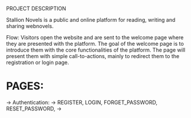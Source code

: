 PROJECT DESCRIPTION

Stallion Novels is a public and online platform for reading, writing and sharing webnovels. 


Flow:
Visitors open the website and are sent to the welcome page where they are presented with the platform. 
The goal of the welcome page is to introduce them with the core functionalities of the platform. 
The page will present them with simple call-to-actions, mainly to redirect them to the registration or login page.



# PAGES:
->  Authentication:
    -> REGISTER, LOGIN, FORGET_PASSWORD, RESET_PASSWORD,
->  
